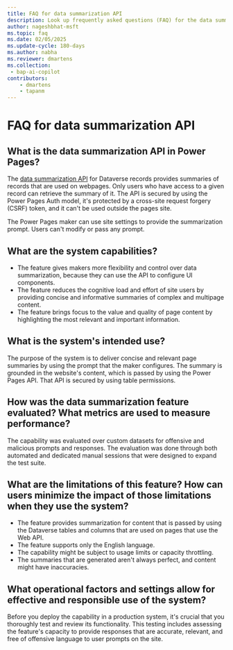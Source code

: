 ```yaml
---
title: FAQ for data summarization API
description: Look up frequently asked questions (FAQ) for the data summarization API in Microsoft Power Pages.
author: nageshbhat-msft
ms.topic: faq
ms.date: 02/05/2025
ms.update-cycle: 180-days
ms.author: nabha
ms.reviewer: dmartens
ms.collection:
 - bap-ai-copilot
contributors:
    - dmartens
    - tapanm
---
```


# FAQ for data summarization API

## What is the data summarization API in Power Pages?

The [data summarization API](configure/data-summarization-api.md) for Dataverse records provides summaries of records that are used on webpages. Only users who have access to a given record can retrieve the summary of it. The API is secured by using the Power Pages Auth model, it's protected by a cross-site request forgery (CSRF) token, and it can't be used outside the pages site.

The Power Pages maker can use site settings to provide the summarization prompt. Users can't modify or pass any prompt.

## What are the system capabilities?

- The feature gives makers more flexibility and control over data summarization, because they can use the API to configure UI components.
- The feature reduces the cognitive load and effort of site users by providing concise and informative summaries of complex and multipage content.
- The feature brings focus to the value and quality of page content by highlighting the most relevant and important information.

## What is the system's intended use?

The purpose of the system is to deliver concise and relevant page summaries by using the prompt that the maker configures. The summary is grounded in the website's content, which is passed by using the Power Pages API. That API is secured by using table permissions.

## How was the data summarization feature evaluated? What metrics are used to measure performance?

The capability was evaluated over custom datasets for offensive and malicious prompts and responses. The evaluation was done through both automated and dedicated manual sessions that were designed to expand the test suite.

## What are the limitations of this feature? How can users minimize the impact of those limitations when they use the system?

- The feature provides summarization for content that is passed by using the Dataverse tables and columns that are used on pages that use the Web API.
- The feature supports only the English language.
- The capability might be subject to usage limits or capacity throttling.
- The summaries that are generated aren't always perfect, and content might have inaccuracies.

## What operational factors and settings allow for effective and responsible use of the system?

Before you deploy the capability in a production system, it's crucial that you thoroughly test and review its functionality. This testing includes assessing the feature's capacity to provide responses that are accurate, relevant, and free of offensive language to user prompts on the site.
